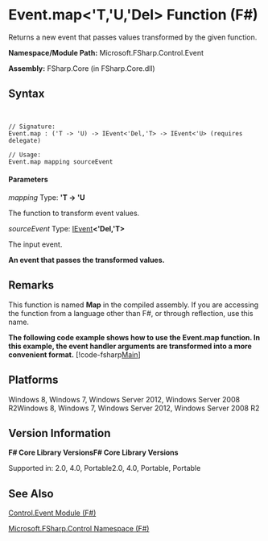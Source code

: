 # Event.map<'T,'U,'Del> Function (F#)

Returns a new event that passes values transformed by the given function.

**Namespace/Module Path:** Microsoft.FSharp.Control.Event

**Assembly:** FSharp.Core (in FSharp.Core.dll)


## Syntax


```


// Signature:
Event.map : ('T -> 'U) -> IEvent<'Del,'T> -> IEvent<'U> (requires delegate)

// Usage:
Event.map mapping sourceEvent

```



#### Parameters
*mapping*
Type: **'T -&gt; 'U**


The function to transform event values.


*sourceEvent*
Type: [IEvent](http://msdn.microsoft.com/en-us/library/8dbca0df-f8a1-40bd-8d50-aa26f6a8b862)**&lt;'Del,'T&gt;**


The input event.



**An event that passes the transformed values.**
## Remarks
This function is named **Map** in the compiled assembly. If you are accessing the function from a language other than F#, or through reflection, use this name.

**The following code example shows how to use the Event.map function. In this example, the event handler arguments are transformed into a more convenient format.**
[!code-fsharp[Main](snippets/fsevents/snippet4.fs)]
## Platforms
Windows 8, Windows 7, Windows Server 2012, Windows Server 2008 R2Windows 8, Windows 7, Windows Server 2012, Windows Server 2008 R2


## Version Information
**F# Core Library VersionsF# Core Library Versions**

Supported in: 2.0, 4.0, Portable2.0, 4.0, Portable, Portable




## See Also
[Control.Event Module &#40;F&#35;&#41;](Control.Event-Module-%5BFSharp%5D.md)

[Microsoft.FSharp.Control Namespace &#40;F&#35;&#41;](Microsoft.FSharp.Control-Namespace-%5BFSharp%5D.md)

